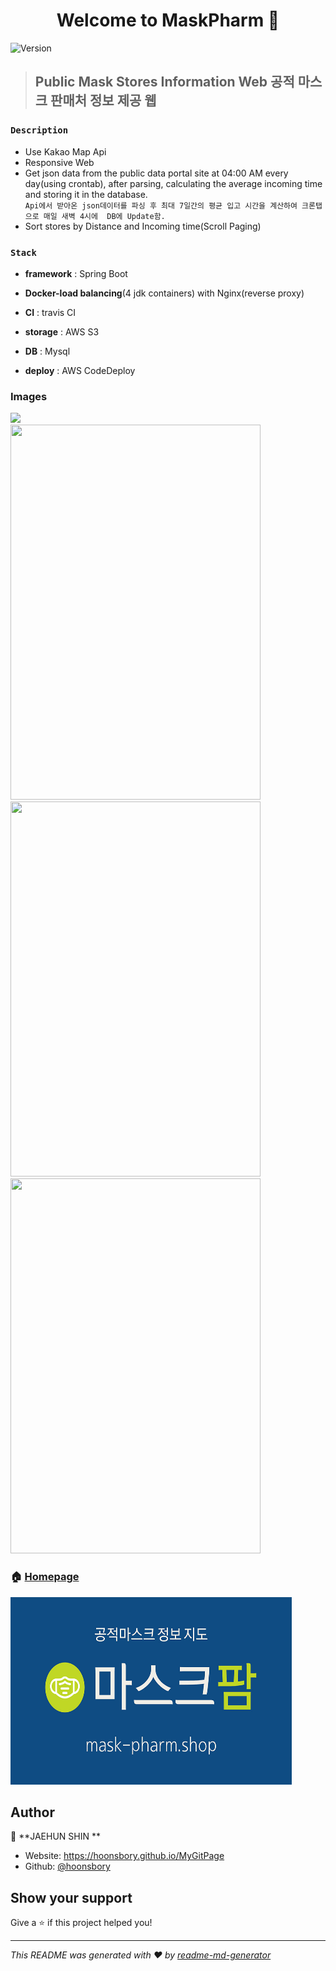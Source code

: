 
<h1 align="center">Welcome to MaskPharm   👋</h1>
<p>
  <img alt="Version" src="https://img.shields.io/badge/version-1.0.0-blue.svg?cacheSeconds=2592000" />
</p>

>## Public Mask Stores Information Web 공적 마스크 판매처 정보 제공 웹

### `Description`
- Use Kakao Map Api
- Responsive Web
- Get json data from the public data portal site at 04:00 AM every day(using crontab), after parsing, calculating the average incoming time and storing it in the database.
  <br> `Api에서 받아온 json데이터를 파싱 후 최대 7일간의 평균 입고 시간을 계산하여 크론탭으로 매일 새벽 4시에  DB에 Update함.`
- Sort stores by Distance and Incoming time(Scroll Paging)

### `Stack`
- <strong>framework</strong> : Spring Boot


- <strong>Docker-load balancing</strong>(4 jdk containers) with Nginx(reverse proxy)


- <strong>CI</strong> : travis CI 


- <strong>storage</strong> : AWS S3


- <strong>DB</strong> : Mysql


- <strong>deploy</strong> : AWS CodeDeploy

### Images

<img src="https://cdn.jsdelivr.net/gh/hoonsbory/MyGitPage@gh-pages/images/mask01.jpg">
<div>
<img width="400px" height="600px" src="https://cdn.jsdelivr.net/gh/hoonsbory/MyGitPage@gh-pages/images/mask02.jpg">
<img width="400px" height="600px" src="https://jaehoon-bucket.s3.ap-northeast-2.amazonaws.com/mask03.jpg">
</div>
<img width="400px" height="600px" src="https://cdn.jsdelivr.net/gh/hoonsbory/MyGitPage@gh-pages/images/mask03.jpg">

### 🏠 [Homepage](https://mask-pharm.shop)
<img style="margin-top : 0px;" src="/src/main/resources/static/img/kakaoThumbnail.jpg" width="450px" height="300px" alt="maskpharm" />

## Author

👤 **JAEHUN SHIN  **

* Website: https://hoonsbory.github.io/MyGitPage
* Github: [@hoonsbory  ](https://github.com/hoonsbory  )

## Show your support

Give a ⭐️ if this project helped you!

***
_This README was generated with ❤️ by [readme-md-generator](https://github.com/kefranabg/readme-md-generator)_


